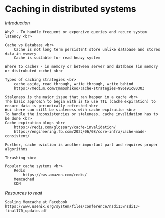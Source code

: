# Caching in distributed systems

*Introduction*

    Why? - To handle frequent or expensive queries and reduce system latency <br>
    
    Cache vs Database <br>
        Cache is not long term persistent store unlike database and stores data in memory  
        Cache is suitable for read heavy system 
        
    Where to cache? - in memory or between server and database (in memory or distrubuted cache) <br>
    
    Types of caching strategies <br>
        cache aside, read through, write through, write behind 
        https://medium.com/@mmoshikoo/cache-strategies-996e91c80303
    
    Staleness is the major issue that can happen in a cache <br>
    The basic approach to begin with is to use TTL (cache expiration) to ensure data is periodically refreshed <br>
    But there can still be staleness with cache expiration <br>
    To handle the inconsistencies or staleness, cache invalidation has to be done <br>
    Cache expiration blogs <br>
        https://redis.com/glossary/cache-invalidation/
        https://engineering.fb.com/2022/06/08/core-infra/cache-made-consistent/

    Further, cache eviction is another important part and requires proper algorithms 
    
    Thrashing <br>
    
    Popular cache systems <br>
        Redis
            https://aws.amazon.com/redis/
        Memcached   
        CDN

*Resources to read*

    Scaling Memcache at Facebook 
    https://www.usenix.org/system/files/conference/nsdi13/nsdi13-final170_update.pdf

        
